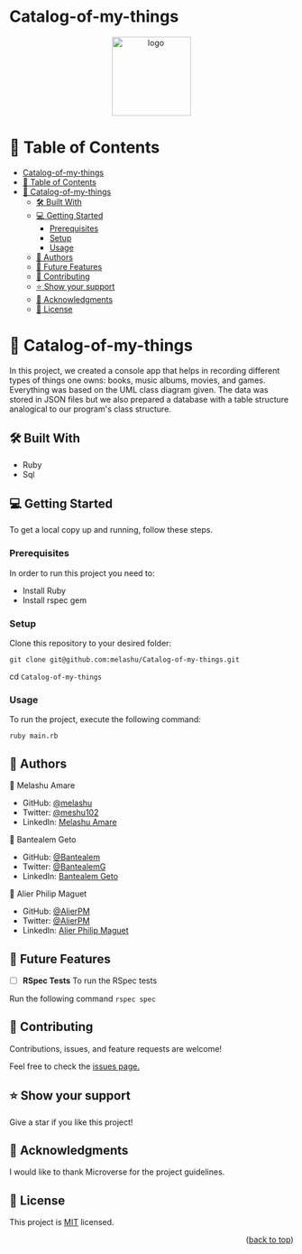 # Catalog-of-my-things
<a name="readme-top"></a>
<div align="center">
  <img src="https://github.com/microverseinc/readme-template/raw/master/murple_logo.png" alt="logo" width="140"  height="auto" />
</div>

# 📗 Table of Contents

- [Catalog-of-my-things](#catalog-of-my-things)
- [📗 Table of Contents](#-table-of-contents)
- [📖 Catalog-of-my-things ](#-catalog-of-my-things-)
  - [🛠 Built With ](#-built-with-)
  - [💻 Getting Started ](#-getting-started-)
    - [Prerequisites](#prerequisites)
    - [Setup](#setup)
    - [Usage](#usage)
  - [👥 Authors ](#-authors-)
  - [🔭 Future Features ](#-future-features-)
  - [🤝 Contributing ](#-contributing-)
  - [⭐️ Show your support ](#️-show-your-support-)
  - [🙏 Acknowledgments ](#-acknowledgments-)
  - [📝 License ](#-license-)

# 📖 Catalog-of-my-things <a name="about-project"></a>

In this project, we created a console app that helps in recording different types of things one owns: books, music albums, movies, and games. Everything was based on the UML class diagram given. The data was stored in JSON files but we also prepared a database with a table structure analogical to our program's class structure.

## 🛠 Built With <a name="built-with"></a>

- Ruby
- Sql

## 💻 Getting Started <a name="getting-started"></a>

To get a local copy up and running, follow these steps.

### Prerequisites

In order to run this project you need to:

- Install Ruby
- Install rspec gem 

### Setup

Clone this repository to your desired folder:

`git clone git@github.com:melashu/Catalog-of-my-things.git`

cd `Catalog-of-my-things`

### Usage

To run the project, execute the following command:

`ruby main.rb`

## 👥 Authors <a name="authors"></a>

👤 Melashu Amare

- GitHub: [@melashu](https://github.com/melashu)
- Twitter: [@meshu102](https://twitter.com/meshu102)
- LinkedIn: [Melashu Amare](https://www.linkedin.com/in/melashu-amare/)

👤 Bantealem Geto

- GitHub: [@Bantealem](https://github.com/Bantealem)
- Twitter: [@BantealemG](https://twitter.com/BantealemG)
- LinkedIn: [Bantealem Geto](https://www.linkedin.com/in/bantealem-geto-a301b9213/)
  
👤 Alier Philip Maguet

- GitHub: [@AlierPM](hhttps://github.com/AlierPM)
- Twitter: [@AlierPM](https://twitter.com/AlierPM)
- LinkedIn: [Alier Philip Maguet](https://www.linkedin.com/in/alierphilipmaguet/)

## 🔭 Future Features <a name="future-features"></a>

- [ ] **RSpec Tests**
To run the RSpec tests

Run the following command
`rspec spec`


## 🤝 Contributing <a name="contributing"></a>

Contributions, issues, and feature requests are welcome!

Feel free to check the [issues page.](https://github.com/melashu/Catalog-of-my-things/issues)

## ⭐️ Show your support <a name="support"></a>

Give a star if you like this project!

## 🙏 Acknowledgments <a name="acknowledgements"></a>

I would like to thank Microverse for the project guidelines.

## 📝 License <a name="license"></a>

This project is [MIT](https://github.com/shyusu4/OOP-School-Library/blob/dev/MIT.md) licensed.

<p align="right">(<a href="#readme-top">back to top</a>)</p>
